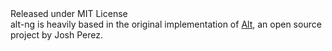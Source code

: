 <footer class="footer">
  <div class="container">
    <div class="columns">
      <div class="column">
        Released under MIT License<br>
        alt-ng is heavily based in the original implementation of <a href="https://github.com/goatslacker/alt">Alt</a>, an open source project by Josh Perez.
      </div>
    </div>
  </div>
</footer>

